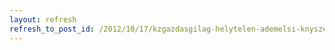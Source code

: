 ```yaml
---
layout: refresh
refresh_to_post_id: /2012/10/17/kzgazdasgilag-helytelen-ademelsi-knyszer-az-eu-irnybl
---
```

